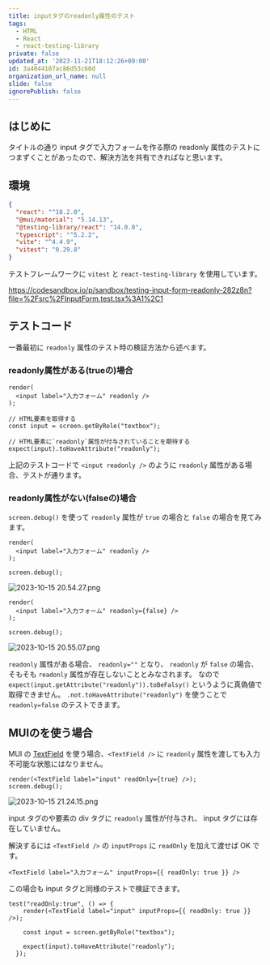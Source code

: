 ```yaml
---
title: inputタグのreadonly属性のテスト
tags:
  - HTML
  - React
  - react-testing-library
private: false
updated_at: '2023-11-21T18:12:26+09:00'
id: 3a4044107ac86d53c60d
organization_url_name: null
slide: false
ignorePublish: false
---
```


## はじめに
<!-- textlint-disable -->
タイトルの通り input タグで入力フォームを作る際の readonly 属性のテストにつまずくことがあったので、解決方法を共有できればなと思います。
<!-- textlint-enable -->

## 環境
```json
{
  "react": "^18.2.0",
  "@mui/material": "5.14.13",
  "@testing-library/react": "14.0.0",
  "typescript": "^5.2.2",
  "vite": "^4.4.9",
  "vitest": "0.29.8"
}
```
テストフレームワークに `vitest` と `react-testing-library` を使用しています。

https://codesandbox.io/p/sandbox/testing-input-form-readonly-282z8n?file=%2Fsrc%2FInputForm.test.tsx%3A1%2C1

## テストコード

一番最初に `readonly` 属性のテスト時の検証方法から述べます。

### readonly属性がある(trueの)場合

```App.test.tsx
render(
  <input label="入力フォーム" readonly />
);

// HTML要素を取得する
const input = screen.getByRole("textbox");

// HTML要素に`readonly`属性が付与されていることを期待する
expect(input).toHaveAttribute("readonly");
```

上記のテストコードで `<input readonly />` のように `readonly` 属性がある場合、テストが通ります。

### readonly属性がない(falseの)場合

`screen.debug()` を使って `readonly` 属性が `true` の場合と `false` の場合を見てみます。

```tsx
render(
  <input label="入力フォーム" readonly />
);

screen.debug();
```
![ 2023-10-15 20.54.27.png](https://qiita-image-store.s3.ap-northeast-1.amazonaws.com/0/639130/0975196a-5b98-5b70-1450-53a5b55986ca.png)


```tsx
render(
  <input label="入力フォーム" readonly={false} />
);

screen.debug();
```
![ 2023-10-15 20.55.07.png](https://qiita-image-store.s3.ap-northeast-1.amazonaws.com/0/639130/c81e1ade-95c2-79c6-34a2-0f38cb0f3516.png)

`readonly` 属性がある場合、 `readonly=""` となり、 `readonly` が `false` の場合、そもそも `readonly` 属性が存在しないこととみなされます。
なので `expect(input.getAttribute("readonly")).toBeFalsy()` というように真偽値で取得できません。 `.not.toHaveAttribute("readonly")` を使うことで `readonly=false` のテストできます。


## MUIの<TextField />を使う場合

MUI の [TextField](https://mui.com/material-ui/react-text-field/) を使う場合、`<TextField />` に `readonly` 属性を渡しても入力不可能な状態にはなりません。

```tsx
render(<TextField label="input" readOnly={true} />);
screen.debug();
```

![ 2023-10-15 21.24.15.png](https://qiita-image-store.s3.ap-northeast-1.amazonaws.com/0/639130/6db6c0be-e423-b1ec-6cf1-10ae811582f4.png)

input タグのや要素の div タグに `readonly` 属性が付与され、 input タグには存在していません。

解決するには `<TextField />` の `inputProps` に `readOnly` を加えて渡せば OK です。

```tsx
<TextField label="入力フォーム" inputProps={{ readOnly: true }} />
```

この場合も input タグと同様のテストで検証できます。

```tsx
test("readOnly:true", () => {
    render(<TextField label="input" inputProps={{ readOnly: true }} />);

    const input = screen.getByRole("textbox");

    expect(input).toHaveAttribute("readonly");
  });
```
